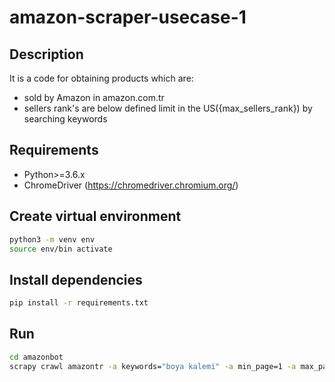 # amazon-scraper-usecase-1
## Description
It is a code for obtaining products which are:
- sold by Amazon in amazon.com.tr
- sellers rank's are below defined limit in the US({max_sellers_rank})
by searching keywords

## Requirements
- Python>=3.6.x
- ChromeDriver (https://chromedriver.chromium.org/)

## Create virtual environment
```sh
python3 -m venv env
source env/bin activate
```
## Install dependencies
```sh
pip install -r requirements.txt
```
## Run
```sh
cd amazonbot
scrapy crawl amazontr -a keywords="boya kalemi" -a min_page=1 -a max_page=1 max_sellers_rank=100000 -o boya-kalemi.json
```